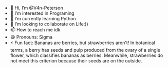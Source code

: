 - 👋 Hi, I’m @V4n-Peterson
- 👀 I’m interested in Programing
- 🌱 I’m currently learning Python
- 💞️ I’m looking to collaborate on Life:))
- 📫 How to reach me idk
- 😄 Pronouns: Sigma
- ⚡ Fun fact: Bananas are berries, but strawberries aren't! In botanical terms, a berry has seeds and pulp produced from the ovary of a single flower, which classifies bananas as berries. Meanwhile, strawberries do not meet this criterion because their seeds are on the outside.

<!---
V4n-Peterson/V4n-Peterson is a ✨ special ✨ repository because its `README.md` (this file) appears on your GitHub profile.
You can click the Preview link to take a look at your changes.
--->
